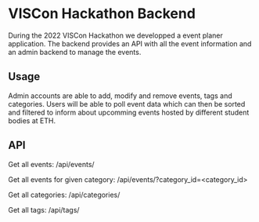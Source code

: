 # VISCon Hackathon Backend

During the 2022 VISCon Hackathon we developped a event planer application. The backend provides an API with all the event information and an admin backend to manage the events. 


## Usage

Admin accounts are able to add, modify and remove events, tags and categories.
Users will be able to poll event data which can then be sorted and filtered to inform about upcomming events
hosted by different student bodies at ETH.

## API

Get all events:
<host>/api/events/

Get all events for given category:
<host>/api/events/?category_id=<category_id>

Get all categories:
<host>/api/categories/

Get all tags:
<host>/api/tags/
